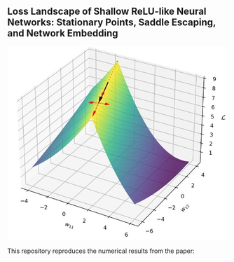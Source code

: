 ## Loss Landscape of Shallow ReLU-like Neural Networks: Stationary Points, Saddle Escaping, and Network Embedding

![](an_illustration.jpg)

This repository reproduces the numerical results from the paper:

